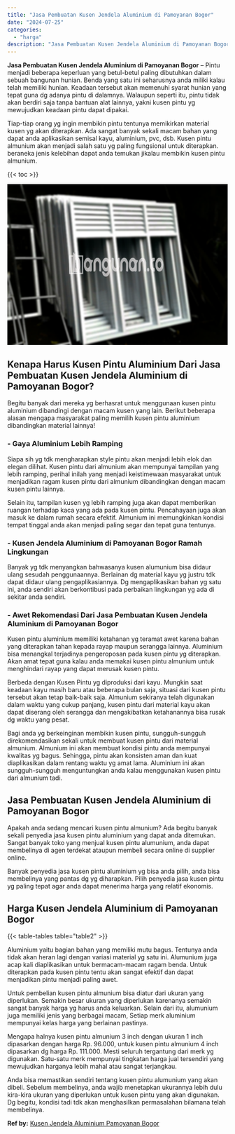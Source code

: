 ```yaml
---
title: "Jasa Pembuatan Kusen Jendela Aluminium di Pamoyanan Bogor"
date: "2024-07-25"
categories: 
  - "harga"
description: "Jasa Pembuatan Kusen Jendela Aluminium di Pamoyanan Bogor. Anda bisa memastikan sendiri tentang kusen pintu alumunium yang akan dibeli. Sebelum membelinya, a..."
---
```


**Jasa Pembuatan Kusen Jendela Aluminium di Pamoyanan Bogor** – Pintu menjadi beberapa keperluan yang betul-betul paling dibutuhkan dalam sebuah bangunan hunian. Benda yang satu ini seharusnya anda miliki kalau telah memiliki hunian. Keadaan tersebut akan memenuhi syarat hunian yang tepat guna dg adanya pintu di dalamnya. Walaupun seperti itu, pintu tidak akan berdiri saja tanpa bantuan alat lainnya, yakni kusen pintu yg mewujudkan keadaan pintu dapat dipakai.

Tiap-tiap orang yg ingin membikin pintu tentunya memikirkan material kusen yg akan diterapkan. Ada sangat banyak sekali macam bahan yang dapat anda aplikasikan semisal kayu, aluminium, pvc, dsb. Kusen pintu almunium akan menjadi salah satu yg paling fungsional untuk diterapkan. beraneka jenis kelebihan dapat anda temukan jikalau membikin kusen pintu almunium.

{{< toc >}}

![Jasa Pembuatan Kusen Jendela Aluminium di Pamoyanan Bogor](/images/harga-kusen-jendela-alumunium-08.png)

## Kenapa Harus Kusen Pintu Aluminium Dari Jasa Pembuatan Kusen Jendela Aluminium di Pamoyanan Bogor?

Begitu banyak dari mereka yg berhasrat untuk menggunaan kusen pintu aluminium dibandingi dengan macam kusen yang lain. Berikut beberapa alasan mengapa masyarakat paling memilih kusen pintu aluminium dibandingkan material lainnya!

### \- Gaya Aluminium Lebih Ramping

Siapa sih yg tdk mengharapkan style pintu akan menjadi lebih elok dan elegan dilihat. Kusen pintu dari almunium akan mempunyai tampilan yang lebih ramping, perihal inilah yang menjadi keistimewaan masyarakat untuk menjadikan ragam kusen pintu dari almunium dibandingkan dengan macam kusen pintu lainnya.

Selain itu, tampilan kusen yg lebih ramping juga akan dapat memberikan ruangan terhadap kaca yang ada pada kusen pintu. Pencahayaan juga akan masuk ke dalam rumah secara efektif. Almunium ini memungkinkan kondisi tempat tinggal anda akan menjadi paling segar dan tepat guna tentunya.

### \- Kusen Jendela Aluminium di Pamoyanan Bogor Ramah Lingkungan

Banyak yg tdk menyangkan bahwasanya kusen alumunium bisa didaur ulang sesudah penggunaannya. Berlainan dg material kayu yg justru tdk dapat didaur ulang pengaplikasiannya. Dg mengaplikasikan bahan yg satu ini, anda sendiri akan berkontibusi pada perbaikan lingkungan yg ada di sekitar anda sendiri.

### \- Awet Rekomendasi Dari Jasa Pembuatan Kusen Jendela Aluminium di Pamoyanan Bogor

Kusen pintu aluminium memiliki ketahanan yg teramat awet karena bahan yang diterapkan tahan kepada rayap maupun serangga lainnya. Aluminium bisa menangkal terjadinya pengeroposan pada kusen pintu yg diterapkan. Akan amat tepat guna kalau anda memakai kusen pintu almunium untuk menghindari rayap yang dapat merusak kusen pintu.

Berbeda dengan Kusen Pintu yg diproduksi dari kayu. Mungkin saat keadaan kayu masih baru atau beberapa bulan saja, situasi dari kusen pintu tersebut akan tetap baik-baik saja. Almunium sekiranya telah digunakan dalam waktu yang cukup panjang, kusen pintu dari material kayu akan dapat diserang oleh serangga dan mengakibatkan ketahanannya bisa rusak dg waktu yang pesat.

Bagi anda yg berkeinginan membikin kusen pintu, sungguh-sungguh direkomendasikan sekali untuk membuat kusen pintu dari material almunium. Almunium ini akan membuat kondisi pintu anda mempunyai kwalitas yg bagus. Sehingga, pintu akan konsisten aman dan kuat diaplikasikan dalam rentang waktu yg amat lama. Aluminium ini akan sungguh-sungguh menguntungkan anda kalau menggunakan kusen pintu dari almunium tadi.

## Jasa Pembuatan Kusen Jendela Aluminium di Pamoyanan Bogor

Apakah anda sedang mencari kusen pintu almunium? Ada begitu banyak sekali penyedia jasa kusen pintu aluminium yang dapat anda ditemukan. Sangat banyak toko yang menjual kusen pintu alumunium, anda dapat membelinya di agen terdekat ataupun membeli secara online di supplier online.

Banyak penyedia jasa kusen pintu aluminium yg bisa anda pilih, anda bisa membelinya yang pantas dg yg diharapkan. Pilih penyedia jasa kusen pintu yg paling tepat agar anda dapat menerima harga yang relatif ekonomis.

## Harga Kusen Jendela Aluminium di Pamoyanan Bogor

{{< table-tables table="table2" >}}

Aluminium yaitu bagian bahan yang memiliki mutu bagus. Tentunya anda tidak akan heran lagi dengan variasi material yg satu ini. Alumunium juga acap kali diaplikasikan untuk bermacam-macam ragam benda. Untuk diterapkan pada kusen pintu tentu akan sangat efektif dan dapat menjadikan pintu menjadi paling awet.

Untuk pembelian kusen pintu almunium bisa diatur dari ukuran yang diperlukan. Semakin besar ukuran yang diperlukan karenanya semakin sangat banyak harga yg harus anda keluarkan. Selain dari itu, alumunium juga memiliki jenis yang berbagai macam, Setiap merk aluminium mempunyai kelas harga yang berlainan pastinya.

Mengapa halnya kusen pintu almunium 3 inch dengan ukuran 1 inch dipasarkan dengan harga Rp. 96.000, untuk kusen pintu almunium 4 inch dipasarkan dg harga Rp. 111.000. Mesti seluruh tergantung dari merk yg digunakan. Satu-satu merk mempunyai tingkatan harga jual tersendiri yang mewujudkan harganya lebih mahal atau sangat terjangkau.

Anda bisa memastikan sendiri tentang kusen pintu alumunium yang akan dibeli. Sebelum membelinya, anda wajib menetapkan ukurannya lebih dulu kira-kira ukuran yang diperlukan untuk kusen pintu yang akan digunakan. Dg begitu, kondisi tadi tdk akan menghasilkan permasalahan bilamana telah membelinya.

**Ref by:** [Kusen Jendela Aluminium Pamoyanan Bogor](https://id.wikipedia.org/wiki/Kusen)
